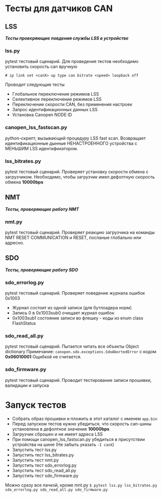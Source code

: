 # Тесты для датчиков CAN

## LSS
__*Тесты проверяющие повдения службы LSS в устройстве*__

### lss.py 
pytest тестовый сценарий. Для проведения тестов необходимо установить
скорость can вручную
```
# ip link set <canX> up type can bitrate <speed> loopback off
```
Проводит следующие тесты
* Глобальное переключение режимов LSS
* Селективное переключение режимов LSS
* Переключение скорости CAN, без применения настроек
* Запрос идентификационных данных LSS
* Установка Canopen NODE ID
    
### canopen_lss_fastscan.py 
python-скрипт, вызывающий процедуру LSS fast scan.
Возвращает идентификационные дынные НЕНАСТРОЕННОГО устройства с МЕНЬШИМ LSS идентификатором.

### lss_bitrates.py
pytest тестовый сценарий. Проверяет установку скорости обмена с загрузчиком.
Необходимо, чтобы загрузчик имел дефолтную скорость обмена **10000bps**

## NMT
__*Тесты, проверяющие работу NMT*__

### nmt.py
pytest тестовый сценарий. Проверяет реакцию загрузчика на команды NMT
RESET COMMUNICATION и RESET, посланые глобально или адресно.

## SDO
__*Тесты, проверяющие работу SDO*__

### sdo_errorlog.py
pytest тестовый сценарий. Проверяет поведение журнала ошибок 0x1003
- Журнал состоит из одной записи (для бутлоадера норм)
- Запись 0 в 0x1003sub0 очищает журнал ошибок
- 0x1003sub1 состояние записи во флешку - коды из enum class FlashStatus

### sdo_read_all.py
pytest тестовый сценарий. Пытается читать все объекты Object dictionary
Примечание: `canopen.sdo.exceptions.SdoAbortedError` с кодом **0x06010001**
Ощибкой не считается.

### sdo_firmware.py
pytest тестовый сценарий. Проводит тестирование записи прошивки, валидации
и запуска


# Запуск тестов
* Собрать образ прошивки и пложить в этот каталог с именем `app.bin`
* Перед запуском тестов нужно убедиться, что скорость can-шины установлена
в дефолтное значение **10000bps**
* Загрузчик сброшен и не имеет адреса LSS
* При помощи canopen_lss_fastscan.py убедиться в присутствии устройства на шине
(Не забыть указать `-I canX`)
* Запустить тест lss.py
* Запустить тест lss_bitrates.py
* Запустить тест nmt.py
* Запустить тест sdo_errorlog.py
* Запустить тест sdo_read_all.py
* Запустить тест sdo_firmware.py

Можно сразу все пачкой, кроме mnt.py
`$ pytest lss.py lss_bitrates.py sdo_errorlog.py sdo_read_all.py sdo_firmware.py`